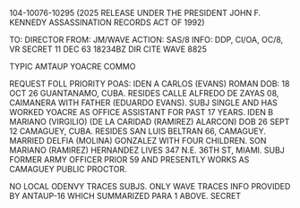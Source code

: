 104-10076-10295 (2025 RELEASE UNDER THE PRESIDENT JOHN F. KENNEDY ASSASSINATION RECORDS ACT OF 1992)

TO: DIRECTOR
FROM: JM/WAVE
ACTION: SAS/8
INFO: DDP, CI/OA, OC/8, VR
SECRET 11 DEC 63 18234BZ
DIR CITE WAVE 8825

TYPIC AMTAUP YOACRE COMMO

REQUEST FOLL PRIORITY POAS: IDEN A CARLOS (EVANS) ROMAN
DOB: 18 OCT 26 GUANTANAMO, CUBA. RESIDES CALLE ALFREDO DE ZAYAS 08, CAIMANERA WITH FATHER (EDUARDO EVANS).
SUBJ SINGLE AND HAS WORKED YOACRE AS OFFICE ASSISTANT FOR PAST 17 YEARS. IDEN B MARIANO (VIRGILIO)
(DE LA CARIDAD (RAMIREZ) ALARCON) DOB 26 SEPT 12 CAMAGUEY, CUBA.
RESIDES SAN LUIS BELTRAN 66, CAMAGUEY. MARRIED DELFIA (MOLINA)
GONZALEZ WITH FOUR CHILDREN. SON MARIANO (RAMIREZ) HERNANDEZ LIVES
347 N.E. 36TH ST, MIAMI. SUBJ FORMER ARMY OFFICER PRIOR 59 AND
PRESENTLY WORKS AS CAMAGUEY PUBLIC PROCTOR.

NO LOCAL ODENVY TRACES SUBJS. ONLY WAVE TRACES INFO PROVIDED
BY ANTAUP-16 WHICH SUMMARIZED PARA 1 ABOVE.
SECRET
